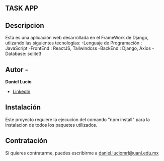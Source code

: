 ## TASK APP

## Descripcion
Esta es una aplicación web desarrollada en el FrameWork de Django, utlizando las siguientes tecnologías:
-Lenguaje de Programación : JavaScript
-FrontEnd : ReactJS, Tailwindcss
-BackEnd : Django, Axios
-Database: sqlite3

## Autor -
**Daniel Lucio**

* [LinkedIn](www.linkedin.com/in/daniel-lucio1)

## Instalación
Este proyecto requiere la ejecucion del comando "npm install" para la instalacion de todos los paquetes utilizados.

## Contratación
Si quieres contratarme, puedes escribirme a daniel.luciomrl@uanl.edu.mx
